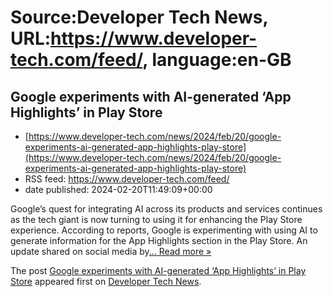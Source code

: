# Source:Developer Tech News, URL:https://www.developer-tech.com/feed/, language:en-GB

## Google experiments with AI-generated ‘App Highlights’ in Play Store
 - [https://www.developer-tech.com/news/2024/feb/20/google-experiments-ai-generated-app-highlights-play-store](https://www.developer-tech.com/news/2024/feb/20/google-experiments-ai-generated-app-highlights-play-store)
 - RSS feed: https://www.developer-tech.com/feed/
 - date published: 2024-02-20T11:49:09+00:00

<p>Google&#8217;s quest for integrating AI across its products and services continues as the tech giant is now turning to using it for enhancing the Play Store experience. According to reports, Google is experimenting with using AI to generate information for the App Highlights section in the Play Store. An update shared on social media by<a class="excerpt-read-more" href="https://www.developer-tech.com/news/2024/feb/20/google-experiments-ai-generated-app-highlights-play-store/" title="ReadGoogle experiments with AI-generated ‘App Highlights’ in Play Store">... Read more &#187;</a></p>
<p>The post <a href="https://www.developer-tech.com/news/2024/feb/20/google-experiments-ai-generated-app-highlights-play-store/">Google experiments with AI-generated ‘App Highlights’ in Play Store</a> appeared first on <a href="https://www.developer-tech.com">Developer Tech News</a>.</p>

